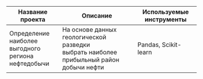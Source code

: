 | Название проекта | Описание | Используемые инструменты |
| --------------------- | ---------------------- |-----------------------------|
|Определение наиболее <br>выгодного региона <br>нефтедобычи|На основе данных геологической разведки <br>выбрать наиболее прибыльный район добычи нефти|Pandas, Scikit-learn|
